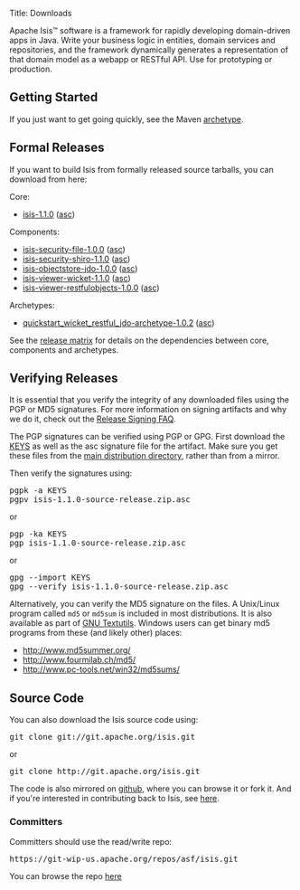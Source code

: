 Title: Downloads

Apache Isis&trade; software is a framework for rapidly developing domain-driven apps in Java. Write your business logic in entities, domain services and repositories, and the framework dynamically generates a representation of that domain model as a webapp or RESTful API.  Use for prototyping or production.

## Getting Started

If you just want to get going quickly, see the Maven [archetype](getting-started/quickstart-archetype.html).

## Formal Releases

If you want to build Isis from formally released source tarballs, you can download from here:

Core:

* [isis-1.1.0](https://dist.apache.org/repos/dist/release/isis/core/isis-1.1.0-source-release.zip) ([asc](https://dist.apache.org/repos/dist/release/isis/core/isis-1.1.0-source-release.zip.asc))

Components:

* [isis-security-file-1.0.0](https://dist.apache.org/repos/dist/release/isis/component/security/file/isis-security-file-1.0.0-source-release.zip) ([asc](https://dist.apache.org/repos/dist/release/isis/component/security/file/isis-security-file-1.0.0-source-release.zip.asc))
* [isis-security-shiro-1.1.0](https://dist.apache.org/repos/dist/release/isis/component/security/shiro/isis-security-shiro-1.1.0-source-release.zip) ([asc](https://dist.apache.org/repos/dist/release/isis/component/security/shiro/isis-security-shiro-1.1.0-source-release.zip.asc))
* [isis-objectstore-jdo-1.0.0](https://dist.apache.org/repos/dist/release/isis/component/objectstore/jdo/isis-objectstore-jdo-1.0.0-source-release.zip) ([asc](https://dist.apache.org/repos/dist/release/isis/component/objectstore/jdo/isis-objectstore-jdo-1.0.0-source-release.zip.asc))
* [isis-viewer-wicket-1.1.0](https://dist.apache.org/repos/dist/release/isis/component/viewer/wicket/isis-viewer-wicket-1.1.0-source-release.zip) ([asc](https://dist.apache.org/repos/dist/release/isis/component/viewer/wicket/isis-viewer-wicket-1.1.0-source-release.zip.asc))
* [isis-viewer-restfulobjects-1.0.0](https://dist.apache.org/repos/dist/release/isis/component/viewer/restfulobjects/isis-viewer-restfulobjects-1.0.0-source-release.zip) ([asc](https://dist.apache.org/repos/dist/release/isis/component/viewer/restfulobjects/isis-viewer-restfulobjects-1.0.0-source-release.zip.asc))

Archetypes:

* [quickstart_wicket_restful_jdo-archetype-1.0.2](https://dist.apache.org/repos/dist/release/isis/archetype/quickstart_wicket_restful_jdo-archetype/quickstart_wicket_restful_jdo-archetype-1.0.2-source-release.zip) ([asc](https://dist.apache.org/repos/dist/release/isis/archetype/quickstart_wicket_restful_jdo-archetype/quickstart_wicket_restful_jdo-archetype-1.0.2-source-release.zip.asc))

See the [release matrix](release-matrix.html) for details on the dependencies between core, components and archetypes.

## Verifying Releases

It is essential that you verify the integrity of any downloaded files using
the PGP or MD5 signatures.  For more information on signing artifacts and
why we do it, check out the
[Release Signing FAQ](http://www.apache.org/dev/release-signing.html).

The PGP signatures can be verified using PGP or GPG.  First download the [KEYS](https://git-wip-us.apache.org/repos/asf/isis/repo?p=isis.git;a=blob_plain;f=KEYS;hb=master) as well as the asc signature file for the artifact.  Make sure you get these files from the [main distribution directory](http://www.apache.org/repos/dist/release/isis/), rather than from a mirror.

Then verify the signatures using:

<pre>
pgpk -a KEYS
pgpv isis-1.1.0-source-release.zip.asc
</pre>

or
<pre>
pgp -ka KEYS
pgp isis-1.1.0-source-release.zip.asc
</pre>

or
<pre>
gpg --import KEYS
gpg --verify isis-1.1.0-source-release.zip.asc
</pre>

Alternatively, you can verify the MD5 signature on the files. A Unix/Linux
program called `md5` or `md5sum` is included in most distributions.  It is
also available as part of
[GNU Textutils](http://www.gnu.org/software/textutils/textutils.html).
Windows users can get binary md5 programs from these (and likely other) places:

 * <http://www.md5summer.org/>
 * <http://www.fourmilab.ch/md5/>
 * <http://www.pc-tools.net/win32/md5sums/>


## Source Code

You can also download the Isis source code using:

<pre>
git clone git://git.apache.org/isis.git
</pre>

or

<pre>
git clone http://git.apache.org/isis.git
</pre>

The code is also mirrored on [github](http://github.com/apache/isis), where you can browse it or fork it.   And if you're interested in contributing back to Isis, see [here](contributors/contributing.html).
       
### Committers

Committers should use the read/write repo:

<pre>
https://git-wip-us.apache.org/repos/asf/isis.git
</pre>

You can browse the repo [here](https://git-wip-us.apache.org/repos/asf/isis/repo?p=isis.git;a=summary)


